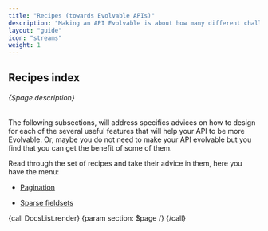 ```yaml
---
title: "Recipes (towards Evolvable APIs)"
description: "Making an API Evolvable is about how many different challenges are designed or implemented when we build it. Maybe you do not need to solve all of them for your case. In this section, we will provide some individual recipes on how to address each of this facets."
layout: "guide"
icon: "streams"
weight: 1
---
```


<article id="1">

## Recipes index

###### {$page.description}

The following subsections, will address specifics advices on how to design for each of the several useful features that will help your API to be more Evolvable. Or, maybe you do not need to make your API evolvable but you find that you can get the benefit of some of them.

Read through the set of recipes and take their advice in them, here you have the menu:

* [Pagination](pagination.html)

* [Sparse fieldsets](sparse-fieldsets.html)

{call DocsList.render}
	{param section: $page /}
{/call}

</article>
